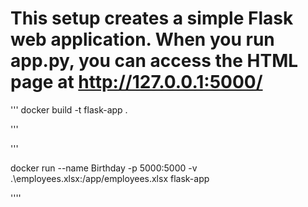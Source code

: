 # This setup creates a simple Flask web application. When you run app.py, you can access the HTML page at http://127.0.0.1:5000/


'''
docker build -t flask-app .


'''

'''

docker run --name Birthday -p 5000:5000 -v .\employees.xlsx:/app/employees.xlsx flask-app

''''
